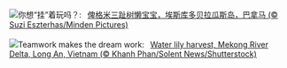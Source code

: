 ![](https://www.bing.com/th?id=OHR.PygmySloth_ZH-CN4739853522_UHD.jpg&w=1000)你想“挂”着玩吗？:&nbsp;&ensp;[俾格米三趾树懒宝宝，埃斯库多贝拉瓜斯岛，巴拿马 (© Suzi Eszterhas/Minden Pictures)](https://www.bing.com/th?id=OHR.PygmySloth_ZH-CN4739853522_UHD.jpg)
<br><br/>
![](https://www.bing.com/th?id=OHR.WaterLilyVietnam_EN-US1552107370_UHD.jpg&w=1000)Teamwork makes the dream work:&nbsp;&ensp;[Water lily harvest, Mekong River Delta, Long An, Vietnam (© Khanh Phan/Solent News/Shutterstock)](https://www.bing.com/th?id=OHR.WaterLilyVietnam_EN-US1552107370_UHD.jpg)
<br><br/>

